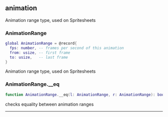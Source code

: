 ## animation

Animation range type, used on Spritesheets

### AnimationRange

```lua
global AnimationRange = @record{
  fps: number, -- frames per second of this animation
  from: usize, -- first frame
  to: usize,   -- last frame
}
```

Animation range type, used on Spritesheets

### AnimationRange.__eq

```lua
function AnimationRange.__eq(l: AnimationRange, r: AnimationRange): boolean
```

checks equality between animation ranges

---
